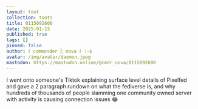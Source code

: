 ```yaml
---
layout: toot
collection: toots
title: 0115092600
date: 2025-01-15
published: true
tags: []
pinned: false
author: ⸸ commander ░ nova ⸸ :~$
avatar: /img/avatar/daemon.jpeg
mastodon: https://mastodon.online/@cmdr_nova/0115092600
---
```


I went onto someone's Tiktok explaining surface level details of Pixelfed and gave a 2 paragraph rundown on what the fediverse is, and why hundreds of thousands of people slamming one community owned server with activity is causing connection issues 😂
